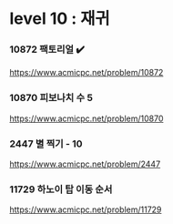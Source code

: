 # level 10 : 재귀

### 10872 팩토리얼 ✔️
https://www.acmicpc.net/problem/10872

### 10870 피보나치 수 5
https://www.acmicpc.net/problem/10870

### 2447 별 찍기 - 10
https://www.acmicpc.net/problem/2447

### 11729 하노이 탑 이동 순서
https://www.acmicpc.net/problem/11729